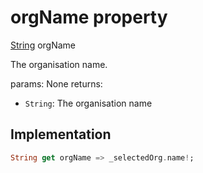 


# orgName property









[String](https://api.flutter.dev/flutter/dart-core/String-class.html) orgName
  




<p>The organisation name.</p>
<p>params:
None
returns:</p>
<ul>
<li><code>String</code>: The organisation name</li>
</ul>



## Implementation

```dart
String get orgName => _selectedOrg.name!;
```








